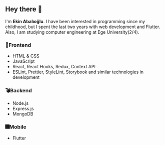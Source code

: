## Hey there 👋
 I'm **Ekin Abalıoğlu**. I have been interested in programming since my childhood, but I spent the last two years with web development and Flutter. Also, I am studying computer engineering at Ege University(2/4).

### :rocket:Frontend
* HTML & CSS
* JavaScript
* React, React Hooks, Redux, Context API
* ESLint, Prettier, StyleLint, Storybook and similar technologies in development

### :bomb:Backend
* Node.js
* Express.js
* MongoDB

### :fireworks:Mobile
* Flutter
